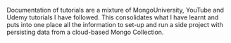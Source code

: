 Documentation of tutorials are a mixture of MongoUniversity, YouTube and Udemy tutorials I have followed. This consolidates what I have learnt and puts into one place all the information to set-up and run a side project with persisting data from a cloud-based Mongo Collection.